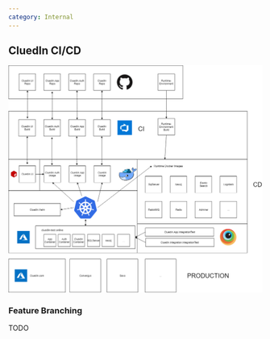 ```yaml
---
category: Internal
---
```

## CluedIn CI/CD

![CI-CD](./assets/ci-cd.png)


### Feature Branching

TODO